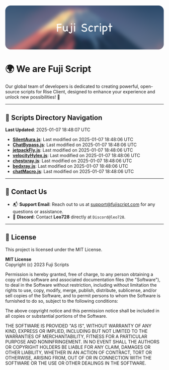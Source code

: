 ![Banner](.github/b.webp)

# 🌍 **We are Fuji Script**

Our global team of developers is dedicated to creating powerful, open-source scripts for Rise Client, designed to enhance your experience and unlock new possibilities! 🌟

---
<!-- SCRIPTS_NAVIGATION_START -->
## 📂 **Scripts Directory Navigation**

**Last Updated**: 2025-01-07 18:48:07 UTC

- **[SilentAura.js](scripts/SilentAura.js)**: Last modified on 2025-01-07 18:48:06 UTC
- **[ChatBypass.js](scripts/ChatBypass.js)**: Last modified on 2025-01-07 18:48:06 UTC
- **[jetpackFly.js](scripts/jetpackFly.js)**: Last modified on 2025-01-07 18:48:06 UTC
- **[velocityHylex.js](scripts/velocityHylex.js)**: Last modified on 2025-01-07 18:48:06 UTC
- **[chestxray.js](scripts/chestxray.js)**: Last modified on 2025-01-07 18:48:06 UTC
- **[bedxray.js](scripts/bedxray.js)**: Last modified on 2025-01-07 18:48:06 UTC
- **[chatMacro.js](scripts/chatMacro.js)**: Last modified on 2025-01-07 18:48:06 UTC

<!-- SCRIPTS_NAVIGATION_END -->

---

## 💬 **Contact Us**  
- 📬 **Support Email**: Reach out to us at [support@fujiscript.com](mailto:support@fujiscript.com) for any questions or assistance.  
- 💬 **Discord**: Contact **Leo728** directly at `Discord@leo728`.

---

## 📜 **License**

This project is licensed under the MIT License.  

**MIT License**  
Copyright (c) 2023 Fuji Scripts  

Permission is hereby granted, free of charge, to any person obtaining a copy of this software and associated documentation files (the "Software"), to deal in the Software without restriction, including without limitation the rights to use, copy, modify, merge, publish, distribute, sublicense, and/or sell copies of the Software, and to permit persons to whom the Software is furnished to do so, subject to the following conditions:  

The above copyright notice and this permission notice shall be included in all copies or substantial portions of the Software.  

THE SOFTWARE IS PROVIDED "AS IS", WITHOUT WARRANTY OF ANY KIND, EXPRESS OR IMPLIED, INCLUDING BUT NOT LIMITED TO THE WARRANTIES OF MERCHANTABILITY, FITNESS FOR A PARTICULAR PURPOSE AND NONINFRINGEMENT. IN NO EVENT SHALL THE AUTHORS OR COPYRIGHT HOLDERS BE LIABLE FOR ANY CLAIM, DAMAGES OR OTHER LIABILITY, WHETHER IN AN ACTION OF CONTRACT, TORT OR OTHERWISE, ARISING FROM, OUT OF OR IN CONNECTION WITH THE SOFTWARE OR THE USE OR OTHER DEALINGS IN THE SOFTWARE.  
